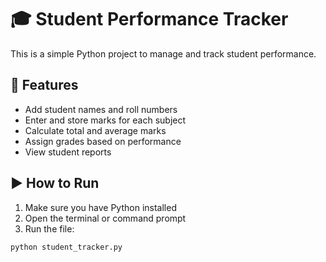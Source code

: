 # 🎓 Student Performance Tracker

This is a simple Python project to manage and track student performance.

## 📌 Features

- Add student names and roll numbers
- Enter and store marks for each subject
- Calculate total and average marks
- Assign grades based on performance
- View student reports

## ▶️ How to Run

1. Make sure you have Python installed
2. Open the terminal or command prompt
3. Run the file:
```bash
python student_tracker.py
